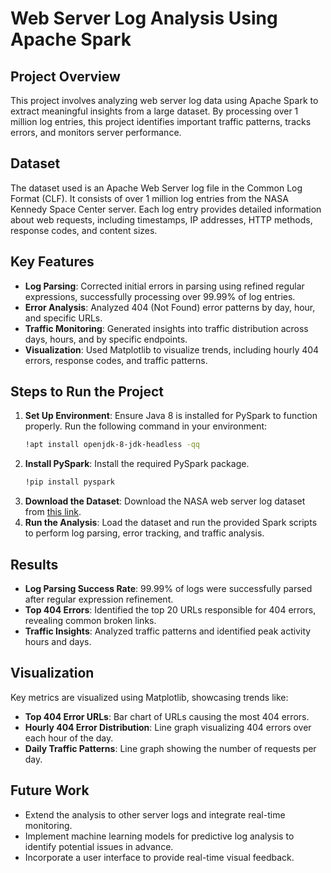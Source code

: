# Web Server Log Analysis Using Apache Spark

## Project Overview
This project involves analyzing web server log data using Apache Spark to extract meaningful insights from a large dataset. By processing over 1 million log entries, this project identifies important traffic patterns, tracks errors, and monitors server performance.

## Dataset
The dataset used is an Apache Web Server log file in the Common Log Format (CLF). It consists of over 1 million log entries from the NASA Kennedy Space Center server. Each log entry provides detailed information about web requests, including timestamps, IP addresses, HTTP methods, response codes, and content sizes.

## Key Features
- **Log Parsing**: Corrected initial errors in parsing using refined regular expressions, successfully processing over 99.99% of log entries.
- **Error Analysis**: Analyzed 404 (Not Found) error patterns by day, hour, and specific URLs.
- **Traffic Monitoring**: Generated insights into traffic distribution across days, hours, and by specific endpoints.
- **Visualization**: Used Matplotlib to visualize trends, including hourly 404 errors, response codes, and traffic patterns.

## Steps to Run the Project
1. **Set Up Environment**: Ensure Java 8 is installed for PySpark to function properly. Run the following command in your environment:
    ```bash
    !apt install openjdk-8-jdk-headless -qq
    ```
2. **Install PySpark**: Install the required PySpark package.
    ```bash
    !pip install pyspark
    ```
3. **Download the Dataset**: Download the NASA web server log dataset from [this link](http://ita.ee.lbl.gov/html/contrib/NASA-HTTP.html).
4. **Run the Analysis**: Load the dataset and run the provided Spark scripts to perform log parsing, error tracking, and traffic analysis.

## Results
- **Log Parsing Success Rate**: 99.99% of logs were successfully parsed after regular expression refinement.
- **Top 404 Errors**: Identified the top 20 URLs responsible for 404 errors, revealing common broken links.
- **Traffic Insights**: Analyzed traffic patterns and identified peak activity hours and days.

## Visualization
Key metrics are visualized using Matplotlib, showcasing trends like:
- **Top 404 Error URLs**: Bar chart of URLs causing the most 404 errors.
- **Hourly 404 Error Distribution**: Line graph visualizing 404 errors over each hour of the day.
- **Daily Traffic Patterns**: Line graph showing the number of requests per day.

## Future Work
- Extend the analysis to other server logs and integrate real-time monitoring.
- Implement machine learning models for predictive log analysis to identify potential issues in advance.
- Incorporate a user interface to provide real-time visual feedback.

